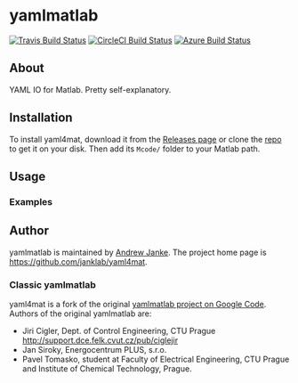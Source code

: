# yamlmatlab

[![Travis Build Status](https://travis-ci.com/janklab/yaml4mat.svg?branch=main)](https://travis-ci.com/github/janklab/yaml4mat)  [![CircleCI Build Status](https://circleci.com/gh/janklab/yaml4mat.svg?style=shield)](https://circleci.com/gh/janklab/yamlmatlab) [![Azure Build Status](https://dev.azure.com/janklab/yaml4mat/_apis/build/status/janklab.yamlmatlab?branchName=main)](https://dev.azure.com/janklab/yaml4mat/_build/latest?definitionId=1&branchName=main)

## About

YAML IO for Matlab. Pretty self-explanatory.

## Installation

To install yaml4mat, download it from the [Releases page](https://github.com/janklab/yaml4mat/releases) or clone the [repo](https://github.com/janklab/yaml4mat) to get it on your disk. Then add its `Mcode/` folder to your Matlab path.

## Usage

### Examples

## Author

yamlmatlab is maintained by [Andrew Janke](https://apjanke.net). The project home page is <https://github.com/janklab/yaml4mat>.

### Classic yamlmatlab

yaml4mat is a fork of the original [yamlmatlab project on Google Code](https://code.google.com/archive/p/yamlmatlab/). Authors of the original yamlmatlab are:

* Jiri Cigler, Dept. of Control Engineering, CTU Prague <http://support.dce.felk.cvut.cz/pub/ciglejir>
* Jan Siroky, Energocentrum PLUS, s.r.o.
* Pavel Tomasko, student at Faculty of Electrical Engineering, CTU Prague and Institute of Chemical Technology, Prague.
